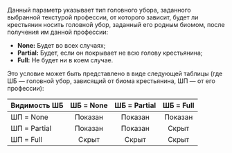 Данный параметр указывает тип головного убора, заданного выбранной текстурой профессии, от которого зависит, будет ли крестьянин носить головной убор, заданный его родным биомом, после получения им данной профессии:
* **None:** Будет во всех случаях;
* **Partial:** Будет, если он покрывает не всю голову крестьянина;
* **Full:** Не будет ни в коем случае.

Это условие может быть представлено в виде следующей таблицы (где ШБ — головной убор, зависящий от биома крестьянина, ШП — от его профессии):

| Видимость ШБ | ШБ = None | ШБ = Partial | ШБ = Full |
| ------------ |:---------:|:------------:|:---------:|
| ШП = None    |  Показан  |   Показан    |  Показан  |
| ШП = Partial |  Показан  |   Показан    |   Скрыт   |
| ШП = Full    |   Скрыт   |    Скрыт     |   Скрыт   |
